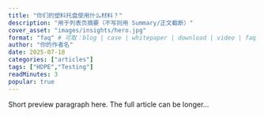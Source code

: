 ```yaml
---
title: "你们的塑料托盘使用什么材料？"
description: "用于列表页摘要（不写则用 Summary/正文截断）"
cover_asset: "images/insights/hero.jpg"
format: "faq" # 可取：blog | case | whitepaper | download | video | faq
author: "你的作者名"
date: 2025-07-18
categories: ["articles"]  
tags: ["HDPE","Testing"]  
readMinutes: 3
popular: true 
---
```


Short preview paragraph here. The full article can be longer...
